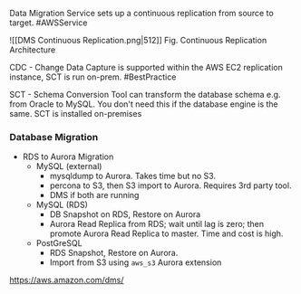 Data Migration Service sets up a continuous replication from source to target. #AWSService 

![[DMS Continuous Replication.png|512]]
Fig. Continuous Replication Architecture

CDC - Change Data Capture is supported within the AWS EC2 replication instance, SCT is run on-prem. #BestPractice 

SCT - Schema Conversion Tool can transform the database schema e.g. from Oracle to MySQL. You don't need this if the database engine is the same. SCT is installed on-premises

### Database Migration
- RDS to Aurora Migration
	- MySQL (external)
		- mysqldump to Aurora. Takes time but no S3.
		- percona to S3, then S3 import to Aurora. Requires 3rd party tool.
		- DMS if both are running
	- MySQL (RDS)
		- DB Snapshot on RDS, Restore on Aurora
		- Aurora Read Replica from RDS; wait until lag is zero; then promote Aurora Read Replica to master. Time and cost is high.
	- PostGreSQL
		- RDS Snapshot, Restore on Aurora.
		- Import from S3 using `aws_s3` Aurora extension
		
https://aws.amazon.com/dms/